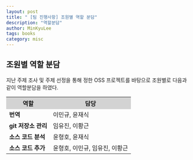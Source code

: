 ```yaml
---
layout: post
title: " [팀 진행사항] 조원별 역할 분담"
description: "역할분담"
author: MinKyuLee
tags: books
category: misc
---
```

## 조원별 역할 분담

지난 주제 조사 및 주제 선정을 통해 정한 OSS 프로젝트를 바탕으로 조원별로 다음과 같이 역할분담을 하였다.

<table style="width:100%" align="center">
<tr style="background-color:lightgrey;">
	<th>역할</th>
	<th>담당</th>		
</tr>
<tr>
	<td><b>번역</b></td>
	<td>이민규, 윤재식</td>		
</tr>
<tr>
	<td><b>git 저장소 관리</b></td>
	<td>임유진, 이황근</td>		
</tr>
<tr>
	<td><b>소스 코드 분석</b></td>
	<td>윤형호, 윤재식</td>
</tr>
<tr>
	<td><b>소스 코드 추가</b></td>
	<td>윤형호, 이민규, 임유진, 이황근 </td>
	
</tr></table>


